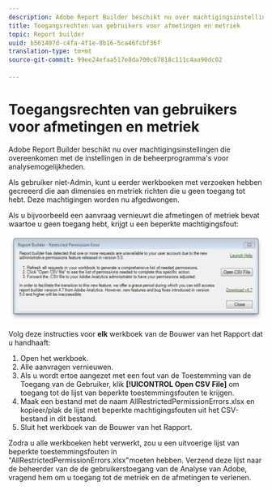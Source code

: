 ```yaml
---
description: Adobe Report Builder beschikt nu over machtigingsinstellingen die overeenkomen met de instellingen in de beheerprogramma's voor analysemogelijkheden.
title: Toegangsrechten van gebruikers voor afmetingen en metriek
topic: Report builder
uuid: b561407d-c4fa-4f1e-8b16-5ca46fcbf36f
translation-type: tm+mt
source-git-commit: 99ee24efaa517e8da700c67818c111c4aa90dc02

---
```



# Toegangsrechten van gebruikers voor afmetingen en metriek

Adobe Report Builder beschikt nu over machtigingsinstellingen die overeenkomen met de instellingen in de beheerprogramma&#39;s voor analysemogelijkheden.

Als gebruiker niet-Admin, kunt u eerder werkboeken met verzoeken hebben gecreeerd die aan dimensies en metriek richten die u geen toegang tot hebt. Deze machtigingen worden nu afgedwongen.

Als u bijvoorbeeld een aanvraag vernieuwt die afmetingen of metriek bevat waartoe u geen toegang hebt, krijgt u een beperkte machtigingsfout:

![](assets/arb_restrc_perm.png)

Volg deze instructies voor **elk** werkboek van de Bouwer van het Rapport dat u handhaaft:

1. Open het werkboek.
1. Alle aanvragen vernieuwen.
1. Als u wordt ertoe aangezet met een fout van de Toestemming van de Toegang van de Gebruiker, klik **[!UICONTROL Open CSV File]** om toegang tot de lijst van beperkte toestemmingsfouten te krijgen.
1. Maak een bestand met de naam AllRestrictedPermissionErrors.xlsx en kopieer/plak de lijst met beperkte machtigingsfouten uit het CSV-bestand in dit bestand.
1. Sluit het werkboek van de Bouwer van het Rapport.

Zodra u alle werkboeken hebt verwerkt, zou u een uitvoerige lijst van beperkte toestemmingsfouten in &quot;AllRestrictedPermissionErrors.xlsx&quot;moeten hebben. Verzend deze lijst naar de beheerder van de de gebruikerstoegang van de Analyse van Adobe, vragend hem om u toegang tot de metriek en de afmetingen te verlenen.
